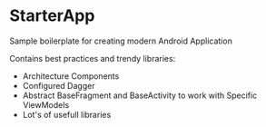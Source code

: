 # StarterApp

Sample boilerplate for creating modern Android Application

Contains best practices and trendy libraries:
- Architecture Components
- Configured Dagger
- Abstract BaseFragment and BaseActivity to work with Specific ViewModels
- Lot's of usefull libraries
